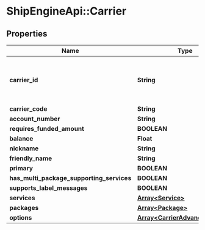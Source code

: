 # ShipEngineApi::Carrier

## Properties
Name | Type | Description | Notes
------------ | ------------- | ------------- | -------------
**carrier_id** | **String** | A string that uniquely identifies the carrier id | [optional] 
**carrier_code** | **String** |  | [optional] 
**account_number** | **String** |  | [optional] 
**requires_funded_amount** | **BOOLEAN** |  | [optional] 
**balance** | **Float** |  | [optional] 
**nickname** | **String** |  | [optional] 
**friendly_name** | **String** |  | [optional] 
**primary** | **BOOLEAN** |  | [optional] 
**has_multi_package_supporting_services** | **BOOLEAN** |  | [optional] 
**supports_label_messages** | **BOOLEAN** |  | [optional] 
**services** | [**Array&lt;Service&gt;**](Service.md) |  | [optional] 
**packages** | [**Array&lt;Package&gt;**](Package.md) |  | [optional] 
**options** | [**Array&lt;CarrierAdvancedOption&gt;**](CarrierAdvancedOption.md) |  | [optional] 


